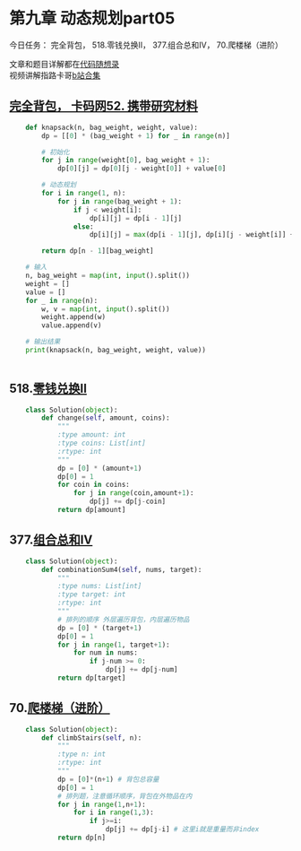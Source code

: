 # 第九章 动态规划part05

今日任务： 完全背包， 518.零钱兑换II， 377.组合总和Ⅳ， 70.爬楼梯（进阶）

文章和题目详解都在[代码随想录](https://programmercarl.com/)  
视频讲解指路卡哥[b站合集](https://space.bilibili.com/525438321/channel/collectiondetail?sid=180037)

## [完全背包， 卡码网52. 携带研究材料](https://kamacoder.com/problempage.php?pid=1052)
```python
    def knapsack(n, bag_weight, weight, value):
        dp = [[0] * (bag_weight + 1) for _ in range(n)]

        # 初始化
        for j in range(weight[0], bag_weight + 1):
            dp[0][j] = dp[0][j - weight[0]] + value[0]

        # 动态规划
        for i in range(1, n):
            for j in range(bag_weight + 1):
                if j < weight[i]:
                    dp[i][j] = dp[i - 1][j]
                else:
                    dp[i][j] = max(dp[i - 1][j], dp[i][j - weight[i]] + value[i])

        return dp[n - 1][bag_weight]

    # 输入
    n, bag_weight = map(int, input().split())
    weight = []
    value = []
    for _ in range(n):
        w, v = map(int, input().split())
        weight.append(w)
        value.append(v)

    # 输出结果
    print(knapsack(n, bag_weight, weight, value))
   
```

## 518.[零钱兑换II](https://leetcode.com/problems/coin-change-ii/)
```python
    class Solution(object):
        def change(self, amount, coins):
            """
            :type amount: int
            :type coins: List[int]
            :rtype: int
            """
            dp = [0] * (amount+1)
            dp[0] = 1
            for coin in coins:
                for j in range(coin,amount+1):
                    dp[j] += dp[j-coin]
            return dp[amount]

```

## 377.[组合总和Ⅳ](https://leetcode.com/problems/combination-sum-iv/)
```python
    class Solution(object):
        def combinationSum4(self, nums, target):
            """
            :type nums: List[int]
            :type target: int
            :rtype: int
            """
            # 排列的顺序 外层遍历背包，内层遍历物品
            dp = [0] * (target+1)
            dp[0] = 1
            for j in range(1, target+1):
                for num in nums:
                    if j-num >= 0:
                        dp[j] += dp[j-num]
            return dp[target]

```

## 70.[爬楼梯（进阶）](https://leetcode.com/problems/climbing-stairs/)
```python
    class Solution(object):
        def climbStairs(self, n):
            """
            :type n: int
            :rtype: int
            """
            dp = [0]*(n+1) # 背包总容量
            dp[0] = 1 
            # 排列题，注意循环顺序，背包在外物品在内
            for j in range(1,n+1):
                for i in range(1,3):
                    if j>=i:
                        dp[j] += dp[j-i] # 这里i就是重量而非index
            return dp[n]

            
            

```